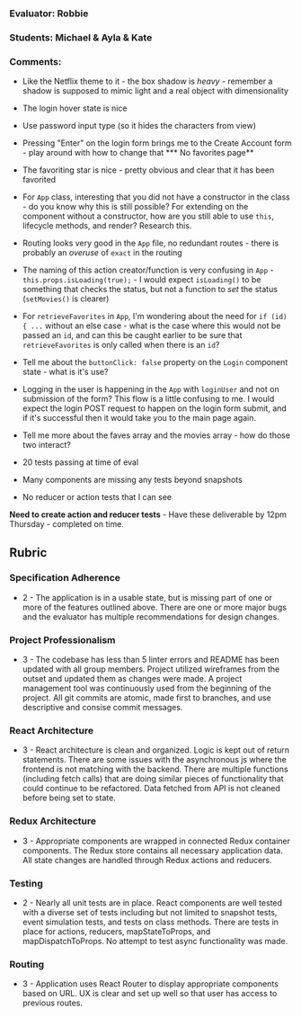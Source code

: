 ### Evaluator: Robbie
### Students: Michael & Ayla & Kate
### Comments:

* Like the Netflix theme to it - the box shadow is _heavy_ - remember a shadow is supposed to mimic light and a real object with dimensionality
* The login hover state is nice
* Use password input type (so it hides the characters from view)
* Pressing "Enter" on the login form brings me to the Create Account form - play around with how to change that
*** No favorites page**
* The favoriting star is nice - pretty obvious and clear that it has been favorited

* For `App` class, interesting that you did not have a constructor in the class - do you know why this is still possible? For extending on the component without a constructor, how are you still able to use `this`, lifecycle methods, and render? Research this.
* Routing looks very good in the `App` file, no redundant routes - there is probably an _overuse_ of `exact` in the routing
* The naming of this action creator/function is very confusing in `App` - `this.props.isLoading(true);` - I would expect `isLoading()` to be something that checks the status, but not a function to _set_ the status (`setMovies()` is clearer)
* For `retrieveFavorites` in `App`, I'm wondering about the need for `if (id) { ...` without an else case - what is the case where this would not be passed an `id`, and can this be caught earlier to be sure that `retrieveFavorites` is only called when there is an `id`?
* Tell me about the `buttonClick: false` property on the `Login` component state - what is it's use?
* Logging in the user is happening in the `App` with `loginUser` and not on submission of the form? This flow is a little confusing to me. I would expect the login POST request to happen on the login form submit, and if it's successful then it would take you to the main page again.
* Tell me more about the faves array and the movies array - how do those two interact?

* 20 tests passing at time of eval
* Many components are missing any tests beyond snapshots
* No reducer or action tests that I can see

**Need to create action and reducer tests** - Have these deliverable by 12pm Thursday - completed on time.

## Rubric 

### Specification Adherence

* 2 - The application is in a usable state, but is missing part of one or more of the features outlined above. There are one or more major bugs and the evaluator has multiple recommendations for design changes.

### Project Professionalism

* 3 - The codebase has less than 5 linter errors and README has been updated with all group members. Project utilized wireframes from the outset and updated them as changes were made. A project management tool was continuously used from the beginning of the project.  All git commits are atomic, made first to branches, and use descriptive and consise commit messages. 

### React Architecture

* 3 - React architecture is clean and organized.  Logic is kept out of return statements.  There are some issues with the asynchronous js where the frontend is not matching with the backend.  There are multiple functions (including fetch calls) that are doing similar pieces of functionality that could continue to be refactored. Data fetched from API is not cleaned before being set to state.

### Redux Architecture

* 3 - Appropriate components are wrapped in connected Redux container components. The Redux store contains all necessary application data. All state changes are handled through Redux actions and reducers.

### Testing

* 2 - Nearly all unit tests are in place. React components are well tested with a diverse set of tests including but not limited to snapshot tests, event simulation tests, and tests on class methods. There are tests in place for actions, reducers, mapStateToProps, and mapDispatchToProps. No attempt to test async functionality was made.

### Routing

* 3 - Application uses React Router to display appropriate components based on URL.  UX is clear and set up well so that user has access to previous routes.
